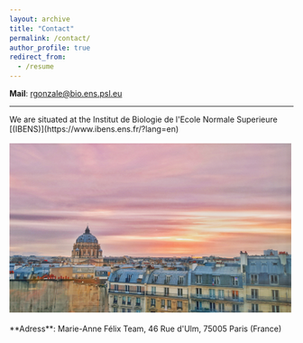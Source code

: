 ```yaml
---
layout: archive
title: "Contact"
permalink: /contact/
author_profile: true
redirect_from:
  - /resume
---
```

**Mail**: rgonzale@bio.ens.psl.eu  <br/> 
<hr/>
We are situated at the Institut de Biologie de l'Ecole Normale Superieure [(IBENS)](https://www.ibens.ens.fr/?lang=en)<br/>
<br/> 
<img src="/images/lab2.png" alt="hi" class="center" height="300" width="500"/> <br/>
<br/> 
**Adress**: Marie-Anne Félix Team, 46 Rue d'Ulm, 75005 Paris (France)
